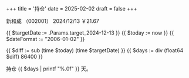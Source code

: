 +++
title = '持仓'
date = 2025-02-02
draft = false
+++

新和成 （002001）
2024/12/13
￥21.67

{{ $targetDate := .Params.target_2024-12-13 }}  <!-- 获取目标日期 -->
{{ $today := now }}  <!-- 获取今天的日期 -->
{{ $dateFormat := "2006-01-02" }}  <!-- 日期格式 -->

<!-- 计算天数差 -->
{{ $diff := sub (time $today) (time $targetDate) }}
{{ $days := div (float64 $diff) 86400 }}  <!-- 86400 是一天的秒数 -->

<!-- 显示结果 -->
持仓 {{ $days | printf "%.0f" }} 天。